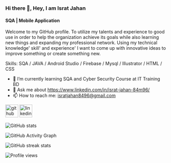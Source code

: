 ### Hi there 👋, Hey, I am Israt Jahan
#### SQA | Mobile Application



Welcome to my GitHub profile. To utilize my talents and experience to good use in order to help the organization achieve its goals while also learning new things and expanding my professional network. Using my technical knowledge' skill' and experience' I want to come up with innovative ideas to improve something or create something new.

Skills: SQA / JAVA / Android Studio / Firebase / Mysql /  Illustrator / HTML / CSS

 
- 🌱 I’m currently learning SQA and Cyber Security Course at IT Training BD 
- 💬 Ask me about https://www.linkedin.com/in/israt-jahan-84m96/ 
- 📫 How to reach me: isratjahan8496@gmail.com 


[<img src='https://cdn.jsdelivr.net/npm/simple-icons@3.0.1/icons/github.svg' alt='github' height='40'>](https://github.com/Israt-Jahan-Mim)  [<img src='https://cdn.jsdelivr.net/npm/simple-icons@3.0.1/icons/linkedin.svg' alt='linkedin' height='40'>](https://www.linkedin.com/in/https://www.linkedin.com/in/israt-jahan-84m96//)  


![GitHub stats](https://github-readme-stats.vercel.app/api?username=Israt-Jahan-Mim&show_icons=true)  

![GitHub Activity Graph](https://activity-graph.herokuapp.com/graph?username=Israt-Jahan-Mim)  

![GitHub streak stats](https://github-readme-streak-stats.herokuapp.com/?user=Israt-Jahan-Mim)  

![Profile views](https://gpvc.arturio.dev/Israt-Jahan-Mim)  
